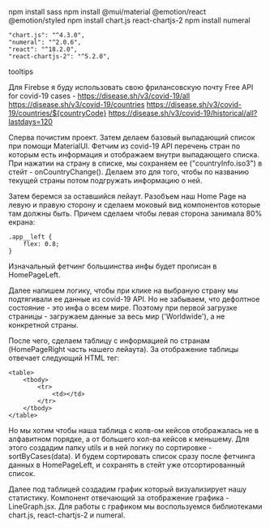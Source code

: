 npm install sass
npm install @mui/material @emotion/react @emotion/styled
npm install chart.js react-chartjs-2
npm install numeral

    "chart.js": "^4.3.0",
    "numeral": "^2.0.6",
    "react": "^18.2.0",
    "react-chartjs-2": "^5.2.0",
tooltips

Для Firebse я буду использовать свою фрилансовскую почту
Free API for covid-19 cases - https://disease.sh/v3/covid-19/all
https://disease.sh/v3/covid-19/countries
https://disease.sh/v3/covid-19/countries/${countryCode}
https://disease.sh/v3/covid-19/historical/all?lastdays=120

Сперва почистим проект. Затем делаем базовый выпадающий список при помощи MaterialUI. Фетчим из covid-19 API перечень стран по которым есть информация и отображаем внутри выпадающего списка. При нажатии на страну в списке, мы сохраняем ее ("countryInfo.iso3") в стейт - onCountryChange(). Делаем это для того, чтобы по названию текущей страны потом подгружать информацию о ней.

Затем беремся за оставшийся лейаут. Разобъем наш Home Page на левую и правую сторону и сделаем моковый вид компонентов которые там должны быть. Причем сделаем чтобы левая сторона занимала 80% екрана:
```
.app__left {
    flex: 0.8;
}
```

Изначальный фетчинг большинства инфы будет прописан в HomePageLeft.

Далее напишем логику, чтобы при клике на выбраную страну мы подтягивали ее данные из covid-19 API. Но не забываем, что дефолтное состояние - это инфа о всем мире. Поэтому при первой загрузке страницы - загружаем данные за весь мир ('Worldwide'), а не конкретной страны.

После чего, сделаем таблицу с информацией по странам (HomePageRight часть нашего лейаута). За отображение таблицы отвечает следующий HTML тег:
```
<table>
    <tbody>
        <tr>
            <td></td>
        </tr>
    </tbody>
</table>
```

Но мы хотим чтобы наша таблица с колв-ом кейсов отображалась не в алфавитном порядке, а от большего кол-ва кейсов к меньшему. Для этого создадим папку utils и в ней логику по сортировке - sortByCases(data). И будем сортировать список сразу после фетчинга данных в HomePageLeft, и сохранять в стейт уже отсортированный список.

Далее под таблицей создадим график который визуализирует нашу статистику. Компонент отвечающий за отображение графика - LineGraph.jsx. Для работы с графиком мы воспользуемся библиотеками chart.js, react-chartjs-2 и numeral. 